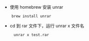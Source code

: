 - 使用 homebrew 安装 unrar

```
    brew install unrar  
```

- cd 到 rar 文件下，运行 unrar x 文件名

```
     unrar x test.rar
```
